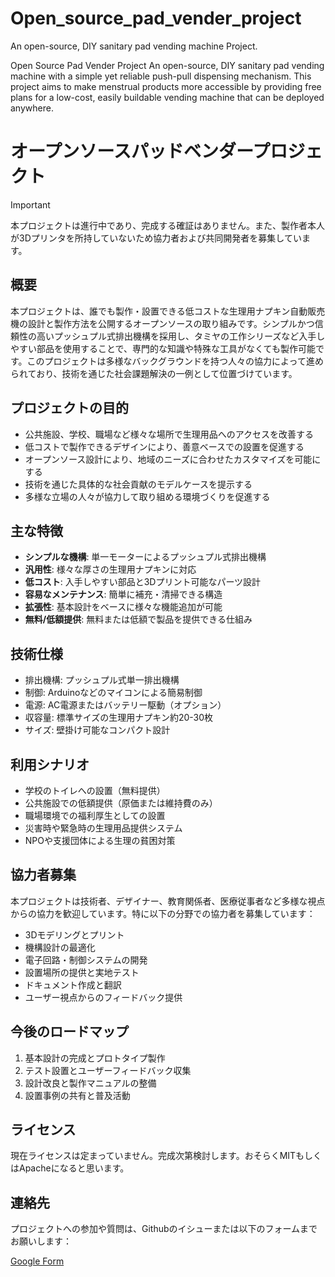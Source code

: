 # Open_source_pad_vender_project
An open-source, DIY sanitary pad vending machine Project. 

Open Source Pad Vender Project
An open-source, DIY sanitary pad vending machine with a simple yet reliable push-pull dispensing mechanism. This project aims to make menstrual products more accessible by providing free plans for a low-cost, easily buildable vending machine that can be deployed anywhere.

# オープンソースパッドベンダープロジェクト

> [!IMPORTANT]
> 本プロジェクトは進行中であり、完成する確証はありません。また、製作者本人が3Dプリンタを所持していないため協力者および共同開発者を募集しています。

## 概要
本プロジェクトは、誰でも製作・設置できる低コストな生理用ナプキン自動販売機の設計と製作方法を公開するオープンソースの取り組みです。シンプルかつ信頼性の高いプッシュプル式排出機構を採用し、タミヤの工作シリーズなど入手しやすい部品を使用することで、専門的な知識や特殊な工具がなくても製作可能です。このプロジェクトは多様なバックグラウンドを持つ人々の協力によって進められており、技術を通じた社会課題解決の一例として位置づけています。

## プロジェクトの目的
- 公共施設、学校、職場など様々な場所で生理用品へのアクセスを改善する
- 低コストで製作できるデザインにより、善意ベースでの設置を促進する
- オープンソース設計により、地域のニーズに合わせたカスタマイズを可能にする
- 技術を通じた具体的な社会貢献のモデルケースを提示する
- 多様な立場の人々が協力して取り組める環境づくりを促進する

## 主な特徴
- **シンプルな機構**: 単一モーターによるプッシュプル式排出機構
- **汎用性**: 様々な厚さの生理用ナプキンに対応
- **低コスト**: 入手しやすい部品と3Dプリント可能なパーツ設計
- **容易なメンテナンス**: 簡単に補充・清掃できる構造
- **拡張性**: 基本設計をベースに様々な機能追加が可能
- **無料/低額提供**: 無料または低額で製品を提供できる仕組み

## 技術仕様
- 排出機構: プッシュプル式単一排出機構
- 制御: Arduinoなどのマイコンによる簡易制御
- 電源: AC電源またはバッテリー駆動（オプション）
- 収容量: 標準サイズの生理用ナプキン約20-30枚
- サイズ: 壁掛け可能なコンパクト設計

## 利用シナリオ
- 学校のトイレへの設置（無料提供）
- 公共施設での低額提供（原価または維持費のみ）
- 職場環境での福利厚生としての設置
- 災害時や緊急時の生理用品提供システム
- NPOや支援団体による生理の貧困対策

## 協力者募集
本プロジェクトは技術者、デザイナー、教育関係者、医療従事者など多様な視点からの協力を歓迎しています。特に以下の分野での協力者を募集しています：
- 3Dモデリングとプリント
- 機構設計の最適化
- 電子回路・制御システムの開発
- 設置場所の提供と実地テスト
- ドキュメント作成と翻訳
- ユーザー視点からのフィードバック提供

## 今後のロードマップ
1. 基本設計の完成とプロトタイプ製作
2. テスト設置とユーザーフィードバック収集
3. 設計改良と製作マニュアルの整備
4. 設置事例の共有と普及活動

## ライセンス
現在ライセンスは定まっていません。完成次第検討します。おそらくMITもしくはApacheになると思います。

## 連絡先
プロジェクトへの参加や質問は、Githubのイシューまたは以下のフォームまでお願いします：

[Google Form](https://docs.google.com/forms/d/e/1FAIpQLSdEs7EeJ2nDsBF7ljLnw7aVn4wxgIErUHTcrhALWmGyiYXRdw/viewform?usp=header)


